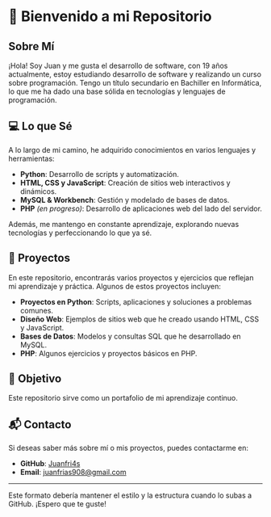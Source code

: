 # 👋 Bienvenido a mi Repositorio

## Sobre Mí
¡Hola! Soy Juan y me gusta el desarrollo de software, con 19 años actualmente, estoy estudiando desarrollo de software y realizando un curso sobre programación. Tengo un título secundario en Bachiller en Informática, lo que me ha dado una base sólida en tecnologías y lenguajes de programación.

## 💻 Lo que Sé
A lo largo de mi camino, he adquirido conocimientos en varios lenguajes y herramientas:

- **Python**: Desarrollo de scripts y automatización.
- **HTML, CSS y JavaScript**: Creación de sitios web interactivos y dinámicos.
- **MySQL & Workbench**: Gestión y modelado de bases de datos.
- **PHP** *(en progreso)*: Desarrollo de aplicaciones web del lado del servidor.

Además, me mantengo en constante aprendizaje, explorando nuevas tecnologías y perfeccionando lo que ya sé.

## 📂 Proyectos
En este repositorio, encontrarás varios proyectos y ejercicios que reflejan mi aprendizaje y práctica. Algunos de estos proyectos incluyen:

- **Proyectos en Python**: Scripts, aplicaciones y soluciones a problemas comunes.
- **Diseño Web**: Ejemplos de sitios web que he creado usando HTML, CSS y JavaScript.
- **Bases de Datos**: Modelos y consultas SQL que he desarrollado en MySQL.
- **PHP**: Algunos ejercicios y proyectos básicos en PHP.

## 🎯 Objetivo
Este repositorio sirve como un portafolio de mi aprendizaje continuo.

## 📬 Contacto
Si deseas saber más sobre mí o mis proyectos, puedes contactarme en:

- **GitHub**: [Juanfri4s](https://github.com/Juanfri4s)
- **Email**: [juanfrias908@gmail.com](mailto:juanfrias908@gmail.com)

---

Este formato debería mantener el estilo y la estructura cuando lo subas a GitHub. ¡Espero que te guste!
